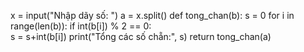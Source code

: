 x = input("Nhập dãy số: ")
a = x.split()
def tong_chan(b):
    s = 0
    for i in range(len(b)):
        if int(b[i]) % 2 == 0:  
            s = s+int(b[i])
    print("Tổng các số chẵn:", s)
    return
tong_chan(a)
